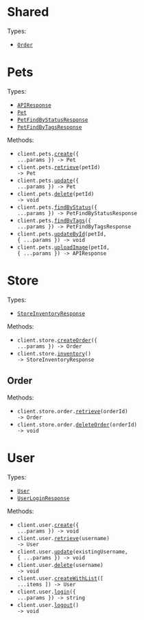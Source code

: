 # Shared

Types:

- <code><a href="./src/resources/shared.ts">Order</a></code>

# Pets

Types:

- <code><a href="./src/resources/pets.ts">APIResponse</a></code>
- <code><a href="./src/resources/pets.ts">Pet</a></code>
- <code><a href="./src/resources/pets.ts">PetFindByStatusResponse</a></code>
- <code><a href="./src/resources/pets.ts">PetFindByTagsResponse</a></code>

Methods:

- <code title="post /pet">client.pets.<a href="./src/resources/pets.ts">create</a>({ ...params }) -> Pet</code>
- <code title="get /pet/{petId}">client.pets.<a href="./src/resources/pets.ts">retrieve</a>(petId) -> Pet</code>
- <code title="put /pet">client.pets.<a href="./src/resources/pets.ts">update</a>({ ...params }) -> Pet</code>
- <code title="delete /pet/{petId}">client.pets.<a href="./src/resources/pets.ts">delete</a>(petId) -> void</code>
- <code title="get /pet/findByStatus">client.pets.<a href="./src/resources/pets.ts">findByStatus</a>({ ...params }) -> PetFindByStatusResponse</code>
- <code title="get /pet/findByTags">client.pets.<a href="./src/resources/pets.ts">findByTags</a>({ ...params }) -> PetFindByTagsResponse</code>
- <code title="post /pet/{petId}">client.pets.<a href="./src/resources/pets.ts">updateById</a>(petId, { ...params }) -> void</code>
- <code title="post /pet/{petId}/uploadImage">client.pets.<a href="./src/resources/pets.ts">uploadImage</a>(petId, { ...params }) -> APIResponse</code>

# Store

Types:

- <code><a href="./src/resources/store/store.ts">StoreInventoryResponse</a></code>

Methods:

- <code title="post /store/order">client.store.<a href="./src/resources/store/store.ts">createOrder</a>({ ...params }) -> Order</code>
- <code title="get /store/inventory">client.store.<a href="./src/resources/store/store.ts">inventory</a>() -> StoreInventoryResponse</code>

## Order

Methods:

- <code title="get /store/order/{orderId}">client.store.order.<a href="./src/resources/store/order.ts">retrieve</a>(orderId) -> Order</code>
- <code title="delete /store/order/{orderId}">client.store.order.<a href="./src/resources/store/order.ts">deleteOrder</a>(orderId) -> void</code>

# User

Types:

- <code><a href="./src/resources/user.ts">User</a></code>
- <code><a href="./src/resources/user.ts">UserLoginResponse</a></code>

Methods:

- <code title="post /user">client.user.<a href="./src/resources/user.ts">create</a>({ ...params }) -> void</code>
- <code title="get /user/{username}">client.user.<a href="./src/resources/user.ts">retrieve</a>(username) -> User</code>
- <code title="put /user/{username}">client.user.<a href="./src/resources/user.ts">update</a>(existingUsername, { ...params }) -> void</code>
- <code title="delete /user/{username}">client.user.<a href="./src/resources/user.ts">delete</a>(username) -> void</code>
- <code title="post /user/createWithList">client.user.<a href="./src/resources/user.ts">createWithList</a>([ ...items ]) -> User</code>
- <code title="get /user/login">client.user.<a href="./src/resources/user.ts">login</a>({ ...params }) -> string</code>
- <code title="get /user/logout">client.user.<a href="./src/resources/user.ts">logout</a>() -> void</code>
